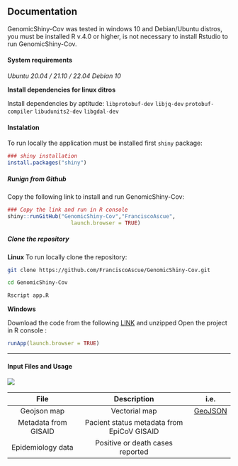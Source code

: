 ## Documentation

GenomicShiny-Cov was tested in windows 10 and Debian/Ubuntu distros, you must be installed R v.4.0 or higher, is not necessary to install Rstudio to run GenomicShiny-Cov. 

#### System requirements 

*Ubuntu 20.04 / 21.10 / 22.04*
*Debian 10*

**Install dependencies for linux ditros**

Install dependencies by aptitude:
`libprotobuf-dev`
`libjq-dev`
`protobuf-compiler`
`libudunits2-dev`
`libgdal-dev`


#### Instalation 

To run locally the application must be installed first `shiny` package:
```r 
### shiny installation 
install.packages("shiny")
```

##### Runign from Github
Copy the following link to install and run GenomicShiny-Cov:
```r 
### Copy the link and run in R console  
shiny::runGitHub("GenomicShiny-Cov","FranciscoAscue", 
                    launch.browser = TRUE)
```

##### Clone the repository 

**Linux**
To run locally clone the repository:

```bash
git clone https://github.com/FranciscoAscue/GenomicShiny-Cov.git

cd GenomicShiny-Cov

Rscript app.R
```

**Windows** 

Download the code from the following [LINK](https://github.com/FranciscoAscue/GenomicShiny-Cov/archive/refs/heads/master.zip) and unzipped Open the project in R console : 

```r
runApp(launch.browser = TRUE) 
```
________________________________________________________________________________________________________
#### Input Files and Usage

![]("img/wf.png")

| File  |  Description  |  i.e. |
|:----------:|:-------------:|:-----------:|
|Geojson map | Vectorial map | [GeoJSON](https://github.com/FranciscoAscue/geojson-examples/blob/master/peru_departamental.geojson) |
|Metadata from GISAID | Pacient status metadata from EpiCoV GISAID |  |
|Epidemiology data| Positive or death cases reported | |
